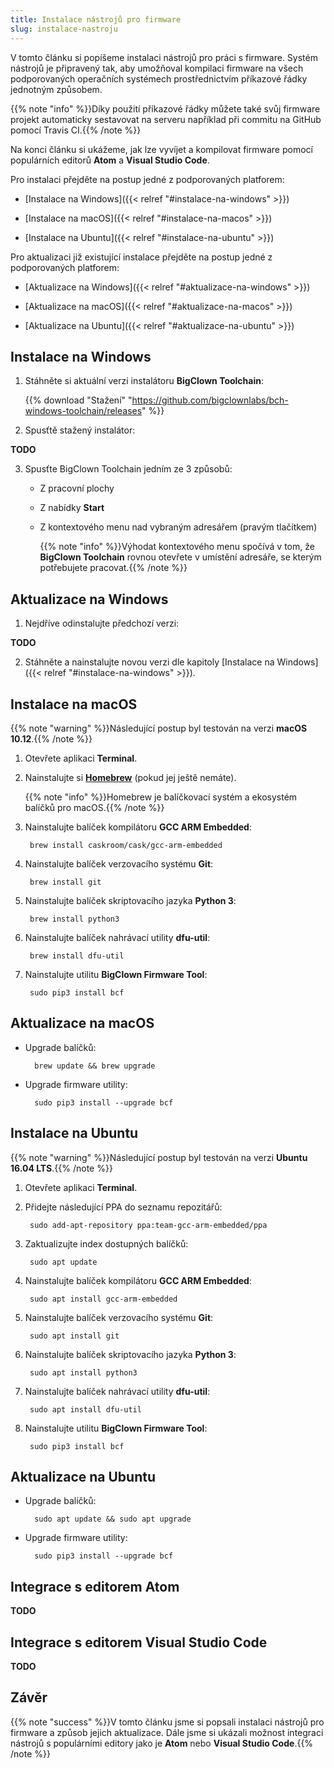 ```yaml
---
title: Instalace nástrojů pro firmware
slug: instalace-nastroju
---
```


V tomto článku si popíšeme instalaci nástrojů pro práci s firmware. Systém nástrojů je připravený tak, aby umožňoval kompilaci firmware na všech podporovaných operačních systémech prostřednictvím příkazové řádky jednotným způsobem.

{{% note "info" %}}Díky použití příkazové řádky můžete také svůj firmware projekt automaticky sestavovat na serveru například při commitu na GitHub pomocí Travis CI.{{% /note %}}

Na konci článku si ukážeme, jak lze vyvíjet a kompilovat firmware pomocí populárních editorů **Atom** a **Visual Studio Code**.

Pro instalaci přejděte na postup jedné z podporovaných platforem:

* [Instalace na Windows]({{< relref "#instalace-na-windows" >}})

* [Instalace na macOS]({{< relref "#instalace-na-macos" >}})

* [Instalace na Ubuntu]({{< relref "#instalace-na-ubuntu" >}})

Pro aktualizaci již existující instalace přejděte na postup jedné z podporovaných platforem:

* [Aktualizace na Windows]({{< relref "#aktualizace-na-windows" >}})

* [Aktualizace na macOS]({{< relref "#aktualizace-na-macos" >}})

* [Aktualizace na Ubuntu]({{< relref "#aktualizace-na-ubuntu" >}})


## Instalace na Windows

1. Stáhněte si aktuální verzi instalátoru **BigClown Toolchain**:

    {{% download "Stažení" "https://github.com/bigclownlabs/bch-windows-toolchain/releases" %}}

2. Spusťtě stažený instalátor:

**TODO**

3. Spusťte BigClown Toolchain jedním ze 3 způsobů:

    * Z pracovní plochy

    * Z nabídky **Start**

    * Z kontextového menu nad vybraným adresářem (pravým tlačítkem)

        {{% note "info" %}}Výhodat kontextového menu spočívá v tom, že **BigClown Toolchain** rovnou otevřete v umístění adresáře, se kterým potřebujete pracovat.{{% /note %}}


## Aktualizace na Windows

1. Nejdříve odinstalujte předchozí verzi:

**TODO**

2. Stáhněte a nainstalujte novou verzi dle kapitoly [Instalace na Windows]({{< relref "#instalace-na-windows" >}}).


## Instalace na macOS

{{% note "warning" %}}Následující postup byl testován na verzi **macOS 10.12**.{{% /note %}}

1. Otevřete aplikaci **Terminal**.

2. Nainstalujte si [**Homebrew**](https://brew.sh) (pokud jej ještě nemáte).

    {{% note "info" %}}Homebrew je balíčkovací systém a ekosystém balíčků pro macOS.{{% /note %}}

3. Nainstalujte balíček kompilátoru **GCC ARM Embedded**:

        brew install caskroom/cask/gcc-arm-embedded


4. Nainstalujte balíček verzovacího systému **Git**:

        brew install git

5. Nainstalujte balíček skriptovacího jazyka **Python 3**:

        brew install python3

6. Nainstalujte balíček nahrávací utility **dfu-util**:

        brew install dfu-util

7. Nainstalujte utilitu **BigClown Firmware Tool**:

        sudo pip3 install bcf

## Aktualizace na macOS

* Upgrade balíčků:

        brew update && brew upgrade

* Upgrade firmware utility:

        sudo pip3 install --upgrade bcf

## Instalace na Ubuntu

{{% note "warning" %}}Následující postup byl testován na verzi **Ubuntu 16.04 LTS**.{{% /note %}}

1. Otevřete aplikaci **Terminal**.

2. Přidejte následující PPA do seznamu repozitářů:

        sudo add-apt-repository ppa:team-gcc-arm-embedded/ppa

3. Zaktualizujte index dostupných balíčků:

        sudo apt update

4. Nainstalujte balíček kompilátoru **GCC ARM Embedded**:

        sudo apt install gcc-arm-embedded

5. Nainstalujte balíček verzovacího systému **Git**:

        sudo apt install git

6. Nainstalujte balíček skriptovacího jazyka **Python 3**:

        sudo apt install python3

7. Nainstalujte balíček nahrávací utility **dfu-util**:

        sudo apt install dfu-util

8. Nainstalujte utilitu **BigClown Firmware Tool**:

        sudo pip3 install bcf

## Aktualizace na Ubuntu

* Upgrade balíčků:

        sudo apt update && sudo apt upgrade

* Upgrade firmware utility:

        sudo pip3 install --upgrade bcf

## Integrace s editorem Atom

**TODO**

## Integrace s editorem Visual Studio Code

**TODO**

## Závěr

{{% note "success" %}}V tomto článku jsme si popsali instalaci nástrojů pro firmware a způsob jejich aktualizace. Dále jsme si ukázali možnost integraci nástrojů s populárními editory jako je **Atom** nebo **Visual Studio Code**.{{% /note %}}
